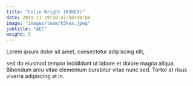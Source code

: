 ```yaml
---
title: "Colin Wright (K5KEX)"
date: 2019-11-19T10:47:58+10:00
image: "images/team/k5kex.jpeg"
jobtitle: "AEC"
weight: 5
---
```


Lorem ipsum dolor sit amet, consectetur adipiscing elit,

sed do eiusmod tempor incididunt ut labore et dolore magna aliqua. Bibendum arcu vitae elementum curabitur vitae nunc sed. Tortor at risus viverra adipiscing at in.
